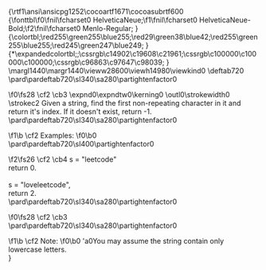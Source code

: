 {\rtf1\ansi\ansicpg1252\cocoartf1671\cocoasubrtf600
{\fonttbl\f0\fnil\fcharset0 HelveticaNeue;\f1\fnil\fcharset0 HelveticaNeue-Bold;\f2\fnil\fcharset0 Menlo-Regular;
}
{\colortbl;\red255\green255\blue255;\red29\green38\blue42;\red255\green255\blue255;\red245\green247\blue249;
}
{\*\expandedcolortbl;;\cssrgb\c14902\c19608\c21961;\cssrgb\c100000\c100000\c100000;\cssrgb\c96863\c97647\c98039;
}
\margl1440\margr1440\vieww28600\viewh14980\viewkind0
\deftab720
\pard\pardeftab720\sl340\sa280\partightenfactor0

\f0\fs28 \cf2 \cb3 \expnd0\expndtw0\kerning0
\outl0\strokewidth0 \strokec2 Given a string, find the first non-repeating character in it and return it's index. If it doesn't exist, return -1.\
\pard\pardeftab720\sl340\sa280\partightenfactor0

\f1\b \cf2 Examples:
\f0\b0 \
\pard\pardeftab720\sl400\partightenfactor0

\f2\fs26 \cf2 \cb4 s = "leetcode"\
return 0.\
\
s = "loveleetcode",\
return 2.\
\pard\pardeftab720\sl340\sa280\partightenfactor0

\f0\fs28 \cf2 \cb3 \
\pard\pardeftab720\sl340\sa280\partightenfactor0

\f1\b \cf2 Note:
\f0\b0 \'a0You may assume the string contain only lowercase letters.\
}